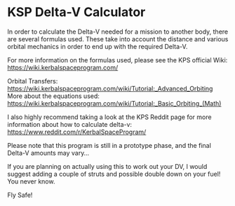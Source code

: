 # KSP Delta-V Calculator 

In order to calculate the Delta-V needed for a mission to another body, there are several formulas used. These take into account the distance and various orbital mechanics in order to end up with the required Delta-V. 

For more information on the formulas used, please see the KPS official Wiki: https://wiki.kerbalspaceprogram.com/

Orbital Transfers: https://wiki.kerbalspaceprogram.com/wiki/Tutorial:_Advanced_Orbiting
More about the equations used: https://wiki.kerbalspaceprogram.com/wiki/Tutorial:_Basic_Orbiting_(Math)

I also highly recommend taking a look at the KPS Reddit page for more information about how to calculate delta-v:  https://www.reddit.com/r/KerbalSpaceProgram/

Please note that this program is still in a prototype phase, and the final Delta-V amounts may vary… 

If you are planning on actually using this to work out your DV, I would suggest adding a couple of struts and possible double down on your fuel! You never know. 

Fly Safe! 


